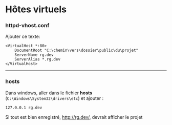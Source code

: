 # Hôtes virtuels

### httpd-vhost.conf

Ajouter ce texte:

```apacheconf
<VirtualHost *:80>
    DocumentRoot "C:\chemin\vers\dossier\public\du\projet"
    ServerName rg.dev
    ServerAlias *.rg.dev
</VirtualHost>
```

___
### hosts
Dans windows, aller dans le fichier **hosts** (`C:\Windows\System32\drivers\etc`) et ajouter :
````
127.0.0.1 rg.dev
````
Si tout est bien enregistré, http://rg.dev/, devrait afficher le projet